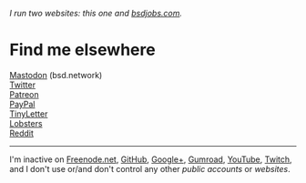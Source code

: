 _I run two websites: this one and [bsdjobs.com](https://www.bsdjobs.com/)._

# Find me elsewhere

[Mastodon](https://bsd.network/@romanzolotarev) (bsd.network)<br>
[Twitter](https://twitter.com/romanzolotarev)<br>
[Patreon](https://patreon.com/romanzolotarev)<br>
[PayPal](https://www.paypal.me/romanzolotarev)<br>
[TinyLetter](https://tinyletter.com/romanzolotarev)<br>
[Lobsters](https://lobste.rs/u/romanzolotarev)<br>
[Reddit](https://reddit.com/u/zolotarevroman)<br>

---

I'm inactive on
[Freenode.net](https://freenode.net/),
[GitHub](https://github.com/romanzolotarev),
[Google+](https://plus.google.com/+romanzolotarev),
[Gumroad](https://gumroad.com/romanzolotarev),
[YouTube](https://youtube.com/romanzolotarev),
[Twitch](https://twitch.tv/zolotarevroman),<br>
and I don't use or/and don't control any other _public accounts_ or _websites_.
